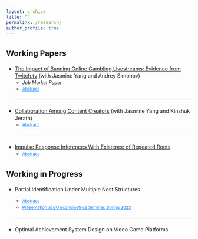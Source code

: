 ```yaml
---
layout: archive
title: ""
permalink: /research/
author_profile: true
---
```


<style>
  body {
    line-height: 1.4; /* Adjust line spacing */
  }

  p, li {
    font-size: 1em; /* Font size for regular text */
  }

  .coauthors, .subcontent {
    font-size: 0.9em; /* Customize specific classes if needed */
  }

  .abstract {
    display: none; /* Hide the abstract by default */
    text-align: justify; /* Justify text for better readability */
    margin-top: 5px;
  }

  h2, h3 {
    margin-top: 1.5em; /* Increase space above headings */
  }

  /* Indent subcontents and add bullet points for them */
  ul.subcontent {
    list-style-type: circle; /* Set bullet points to circles for subcontent */
    margin-left: 10px; /* Indent subcontents */
    padding-left: 10px; /* Reduce padding for subcontent */
  }

  .toggle-link {
    color: #007bff;
    text-decoration: underline;
    cursor: pointer;
    font-size: 0.9em;
  }

  /* Divider between each paper */
  .underline {
    display: block;
    margin: 20px 0;
    border-bottom: 1px solid #ddd;
  }
</style>

<script>
  function toggleAbstract(id) {
    var abstract = document.getElementById(id);
    if (abstract.style.display === "none" || abstract.style.display === "") {
      abstract.style.display = "block";
    } else {
      abstract.style.display = "none";
    }
  }
</script>

## Working Papers

<ul>
  <!-- Paper 1 -->
  <li>
    <a href="https://qifan-han.github.io/files/JMP.pdf">The Impact of Banning Online Gambling Livestreams: Evidence from Twitch.tv</a> (with Jasmine Yang and Andrey Simonov)
    <ul class="subcontent">
      <li> <em>Job Market Paper</em> </li>
      <li><span class="toggle-link" onclick="toggleAbstract('abstract1')">Abstract</span></li>
      <li id="abstract1" class="abstract">
        The necessity of content regulation on digital platforms, particularly concerning misinformation and harmful content, has sparked a growing debate. While many platforms have increasingly relied on self-regulation to address these issues, the effectiveness of such measures remains uncertain, as platforms may prioritize profits over consumer protection, potentially leading to misaligned incentives with regulators. We investigate the effectiveness and market outcomes of content self-regulation by studying Twitch’s ban on online gambling livestreams in October 2022, using a novel high-frequency panel dataset covering the top 6,000 Twitch streamers. To identify banned content and streamers affected by the policy, we leverage video analysis on historical video clips, high-frequency stream titles, and in-stream chat analysis. To tackle key identification challenges, we use three causal estimators: two-way fixed effects DiD, Synthetic DiD, and the doubly-robust estimator of group-time average treatment effects, and propose a network analysis to construct valid treated and control groups. On the supply side, we find that the policy caused a reduction in weekly gambling streams by 63.2% for streamers whose content was banned and 12.2% for streamers whose content was not banned. However, the policy also decreased non-gambling streams as an unintended cost for the platform, resulting in an overall reduction in content production and diversity. Additionally, the more popular streamers experienced a higher content reduction, driven by two underlying mechanisms: lower reliance on gambling content and concerns for reputation. On the demand side, we find that the policy only reduced total viewership and low-tier subscriptions, with revenue from loyal viewers unaffected. We discuss the implications of Twitch’s policy ban and the broader practices of content self-regulation on platforms in general.
      </li>
    </ul>
  </li>

  <div class="underline"></div>

  <!-- Paper 2 -->
  <li>
    <a href="https://papers.ssrn.com/sol3/papers.cfm?abstract_id=4538856">Collaboration Among Content Creators</a> (with Jasmine Yang and Kinshuk Jerath)
    <ul class="subcontent">
<!--      <li> <em>with Jasmine Yang and Kinshuk Jerath</em> </li>-->
      <li><span class="toggle-link" onclick="toggleAbstract('abstract2')">Abstract</span></li>
      <li id="abstract2" class="abstract">
        We study content collaboration in the creator economy, in which competing creators mutually agree to collaborate on joint content and negotiate on content production and revenue sharing. Using a game theory model with creators competing for consumers on a Hotelling line, we show that collaboration allows creators to use the jointly-produced content to moderate competition, while using their individual content to expand into new audiences. This increases content diversity but also leads to increased monetizability of content. In general, collaboration among creators has an effect of increasing the profits of creators while reducing consumer surplus. When creators create content with heterogeneous entertainment values, the creator producing content of lower entertainment value has an incentive to free ride on the collaborative content. This free riding may increase surplus for consumers (who without collaboration would watch content of low entertainment value), thereby improving creators’ profits as well as consumer surplus. Our results provide guidance to content creators, to platforms designing tools to facilitate collaborations, and to policymakers.
      </li>
    </ul>
  </li>

  <div class="underline"></div>

  <!-- Paper 3 -->
  <li>
    <a href="https://qifan-han.github.io/files/IRF_paper.pdf">Impulse Response Inferences With Existence of Repeated Roots</a>
    <ul class="subcontent">
<!--      <li>Co-authors: Not applicable</li>-->
      <li><span class="toggle-link" onclick="toggleAbstract('abstract3')">Abstract</span></li>
      <li id="abstract3" class="abstract">
        Vector Autoregression (VAR) and local projection (LP) are the two main methods of estimating and conducting inferences of the impulse response functions (IRFs) in macroeconomic studies, allowing researchers to choose between them based on the subjects of interest. This paper extends existing works on the comparison between AR inferences and LP inferences, by considering data generating processes with repeated roots. Consequently, the autoregressive estimation of impulse responses will converge to a special type of real-valued random variable, and the bootstrap Efron confidence interval of lag-augmented AR will always be conservative, even if the roots are away from the unit circle. This problem is more severe when the time series is highly persistent and at both intermediate and long horizons. The results are supported by Monte Carlo simulations with different values of roots in AR(2), AR(3) and VAR(1) models.
      </li>
    </ul>
  </li>

</ul>

## Working in Progress

<ul>
  
  <!-- WIP 1 -->
  <li>
    Partial Identification Under Multiple Nest Structures
  </li>
    <ul class="subcontent">
      <li><span class="toggle-link" onclick="toggleAbstract('abstract1')">Abstract</span></li>
      <li id="abstract1" class="abstract">
        Nested logit model is one of the most widely applied tools in discrete choice analysis, due to its ability to capture rich substitution patterns in market data. However, the researcher needs to define a nest structure ex ante, as the chosen nest is usually based on prior knowledge of the market and will be applied to all individuals. This paper discusses the identification of individual preferences, while relaxing this unique nest structure assumption and allowing for heterogeneity in individuals' recognition of the nest structures in the same market. I characterize the sharp identification region of parameters in the nested logit model, based on the coexistence of a given set of nest structures. I show in a series of Monte Carlo simulations that misspecification of the nest structure may result in the identification region not covering the true parameter, whereas the identification region solves the misspecification problem and partially identifies the parameters by allowing for multiple nest structures.
      </li>
      <li><a class="toggle-link" href="https://qifan-han.github.io/files/Seminar_Presentation_SP2023.pdf" target="_blank">Presentation at BU Econometrics Seminar, Spring 2023</a></li>
    </ul>

  <div class="underline"></div>
  
  <!-- WIP 2 -->
  <li>
        Optimal Achievement System Design on Video Game Platforms
  </li>

</ul>


